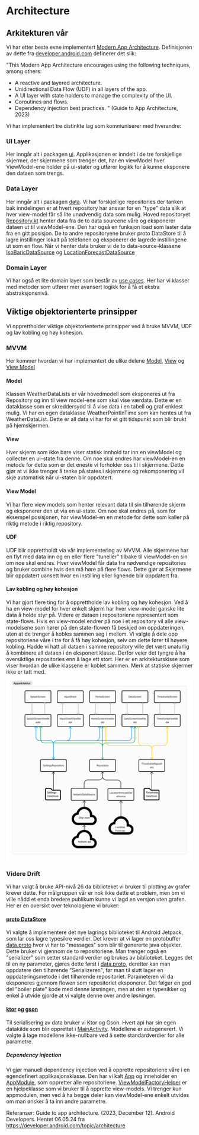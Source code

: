 # Architecture

## Arkitekturen vår

 Vi har etter beste evne implementert [Modern App Architecture](https://developer.android.com/topic/architecture#modern-app-architecture). Definisjonen av dette fra [developer.android.com](https://developer.android.com/topic/architecture) definerer det slik:

"This Modern App Architecture encourages using the following techniques, among others:

* A reactive and layered architecture.
* Unidirectional Data Flow (UDF) in all layers of the app.
* A UI layer with state holders to manage the complexity of the UI.
* Coroutines and flows.
* Dependency injection best practices. " (Guide to App Architecture, 2023)

Vi har implementert tre distinkte lag som kommuniserer med hverandre:

### UI Layer

Her inngår alt i packagen [ui](app/src/main/java/no/uio/ifi/in2000/team_17/ui). Applikasjonen er inndelt i de tre forskjellige skjermer, der skjermene som trenger det, har én viewModel hver. ViewModel-ene holder på ui-stater og utfører logikk for å kunne eksponere den dataen som trengs.

### Data Layer

Her inngår alt i packagen [data](app/src/main/java/no/uio/ifi/in2000/team_17/data). Vi har forskjellige repositories der tanken bak inndelingen er at hvert repository har ansvar for en "type" data slik at hver view-model får så lite unødvendig data som mulig. Hoved repositoryet [Repository.kt](app/src/main/java/no/uio/ifi/in2000/team_17/data/Repository.kt) henter data fra de to data sourcene våre og eksponerer dataen ut til viewModel-ene. Den har også en funksjon load som laster data fra en gitt posisjon. De to andre repositoryene bruker proto DataStore til å lagre instillinger lokalt på telefonen og eksponerer de lagrede instillingene ut som en flow. Når vi henter data bruker vi de to data-source-klassene [IsoBaricDataSource](app/src/main/java/no/uio/ifi/in2000/team_17/data/isobaricgrib/IsobaricDataSource.kt) og [LocationForecastDataSource](app/src/main/java/no/uio/ifi/in2000/team_17/data/locationforecast/LocationForecastDataSource.kt)

### Domain Layer

Vi har også et lite domain layer som består av [use cases](app/src/main/java/no/uio/ifi/in2000/team_17/usecases). Her har vi klasser med metoder som utfører mer avansert logikk for å få et ekstra abstraksjonsnivå.

## Viktige objektorienterte prinsipper

Vi opprettholder viktige objektorienterte prinsipper ved å bruke MVVM, UDF og lav kobling og høy kohesjon.

### MVVM

Her kommer hvordan vi har implementert de ulike delene [Model](#model), [View](#view) og [View Model](#view-model)

#### Model

Klassen WeatherDataLists er vår hovedmodell som eksponeres ut fra Repository og inn til view model-ene som skal vise værdata. Dette er en dataklasse som er skreddersydd til å vise data i en tabell og graf enklest mulig. Vi har en egen dataklasse WeatherPointInTime som kan hentes ut fra WeatherDataList. Dette er all data vi har for et gitt tidspunkt som blir brukt på hjemskjermen.
  
#### View

Hver skjerm som ikke bare viser statisk innhold tar inn en viewModel og collecter en ui-state fra denne. Om noe skal endres har viewModel-en en metode for dette som er det eneste vi forholder oss til i skjermene. Dette gjør at vi ikke trenger å tenke på states i skjermene og rekomponering vil skje automatisk når ui-staten blir oppdatert.

#### View Model
  
Vi har flere view models som henter relevant data til sin tilhørende skjerm og eksponerer den ut via en ui-state. Om noe skal endres på, som for eksempel posisjonen, har viewModel-en en metode for dette som kaller på riktig metode i riktig repository.

#### UDF

UDF blir opprettholdt via vår implementering av MVVM. Alle skjermene har en flyt med data inn og en eller flere "tuneller" tilbake til viewModel-en sin om noe skal endres. Hver viewModel får data fra nødvendige repositories og bruker combine hvis den må høre på flere flows. Dette gjør at Skjermene blir oppdatert uansett hvor en instilling eller lignende blir oppdatert fra.

#### Lav kobling og høy kohesjon

Vi har gjort flere ting for å opprettholde lav kobling og høy kohesjon. Ved å ha en view-model for hver enkelt skjerm har hver view-model ganske lite data å holde styr på. Videre er dataen i repositoriene representert som state-flows. Hvis en view-model endrer på noe i et repository vil alle view-modelsene som hører på den state-flowen få beskjed om oppdateringen, uten at de trenger å kobles sammen seg i mellom. Vi valgte å dele opp repositoriene våre i tre for å få høy kohesjon, selv om dette fører til høyere kobling. Hadde vi hatt all dataen i samme repository ville det vært unaturlig å kombinere all dataen i én eksponert klasse. Derfor veier det tyngre å ha oversiktlige repositories enn å lage ett stort. Her er en arkitekturskisse som viser hvordan de ulike klassene er koblet sammen. Merk at statiske skjermer ikke er tatt med. 

<img src="./architecture_pictures/AppArkitektur.png" width="800" alt="App arkitektur">

### Videre Drift

Vi har valgt å bruke API-nivå 26 da biblioteket vi bruker til plotting av grafer krever dette. For målgruppen vår er nok ikke dette et problem, men om vi ville nådd et enda bredere publikum kunne vi lagd en versjon uten grafen. Her er en oversikt over teknologiene vi bruker:

#### [proto DataStore](https://developer.android.com/topic/libraries/architecture/datastore)

Vi valgte å implementere det nye lagrings biblioteket til Android Jetpack, som lar oss lagre typesikre verdier. Det krever at vi lager en protobuffer [data.proto](app/src/main/proto/data.proto) hvor vi har to "messages" som blir til genererte java objekter. Dette bruker vi gjennom de to repositoriene. Man trenger også en "serializer" som setter standard verdier og brukes av biblioteket. Legges det til en ny parameter, gjøres dette først i [data.proto](app/src/main/proto/data.proto), deretter kan man oppdatere den tilhørende "Serializeren", før man til slutt lager en oppdateringsmetode i det tilhørende repositoriet. Parameteren vil da eksponeres gjennom flowen som repositoriet eksponerer. Det følger en god del "boiler plate" kode med denne løsningen, men at den er typesikker og enkel å utvide gjorde at vi valgte denne over andre løsninger.

#### [ktor](https://ktor.io) og [gson](https://github.com/google/gson)

Til serialisering av data bruker vi Ktor og Gson. Hvert api har sin egen datakilde som blir opprettet i [MainActivity](app/src/main/java/no/uio/ifi/in2000/team_17/MainActivity.kt). Modellene er autogenerert. Vi valgte å lage modellene ikke-nullbare ved å sette standardverdier for alle parametre.

##### Dependency injection

Vi gjør manuell dependency injection ved å opprette repositoriene våre i en egendefinert applikasjonsklasse. Den har vi kalt [App](app/src/main/java/no/uio/ifi/in2000/team_17/App.kt) og inneholder en [AppModule](app/src/main/java/no/uio/ifi/in2000/team_17/AppModule.kt), som oppretter alle repositoriene. [ViewModelFactoryHelper](app/src/main/java/no/uio/ifi/in2000/team_17/ViewModelFactoryHelper.kt) er en hjelpeklasse som vi bruker til å opprette view-models. Vi trenger kun appmodulen, men ved å ha begge deler kan viewModel-ene enkelt utvides om man ønsker å ta inn andre parametre.

Referanser:
Guide to app architecture. (2023, December 12). Android Developers. Hentet 06.05.24 fra      https://developer.android.com/topic/architecture
‌
